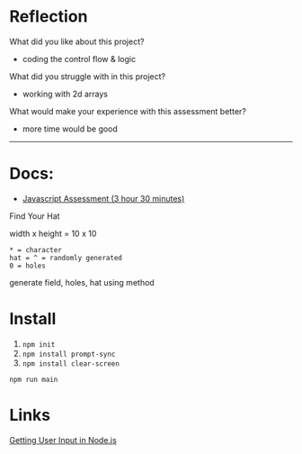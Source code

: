 # Reflection

What did you like about this project?

- coding the control flow & logic

What did you struggle with in this project?

- working with 2d arrays

What would make your experience with this assessment better?

- more time would be good

---

# Docs:

- [Javascript Assessment (3 hour 30 minutes)](https://docs.google.com/document/d/1qSL6Li5Jt8yPDzc31oCLomjokMOW5eE1/edit#)

Find Your Hat

width x height = 10 x 10

```
* = character
hat = ^ = randomly generated
0 = holes
```

generate field, holes, hat using method

# Install

1. `npm init`
2. `npm install prompt-sync`
3. `npm install clear-screen`

`npm run main`

# Links

[Getting User Input in Node.js](https://www.codecademy.com/article/getting-user-input-in-node-js)
